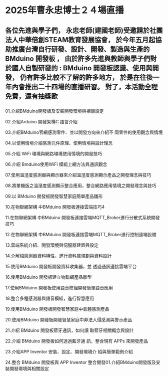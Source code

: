 # 2025年曹永忠博士２４場直播

### 

各位先進與學子們，
永忠老師(建國老師)受邀請於社團法人中華倍創STEAM教育發展協會，
於今年五月起協助推廣台灣自行研發、設計、開發、製造與生產的BMduino 開發板  ，
由於許多先進與教師與學子們對於國人自製研發的 : BMduino 開發板認識、使用與開發，
仍有許多比較不了解的許多地方，
於是在往後一年內會推出二十四場的直播研習。
對了，本活動全程免費，還有抽獎歐
--------------------------------

##### 

01.介紹BMduino開發版及安裝開發環境與相關設定

02.介紹Arduino 開發架構C 語言介紹

03.介紹BMduino官網感測零件、並以開發方向來介紹不 同零件的使用觀念與情境

04.以使用情境介紹感測元件原理、使用情境與設計理念

05.介紹 WiFi 環境與網路環境使用情境的開發技巧

06.介紹 Bmduino使用WiFi 模組上網方法與通訊觀念

07.使用溫溼度感測器與顯示器來介紹溫溼度感測顯示產品之開發理念與技巧

08.將單機版之溫溼度感測顯示整合應用，整合網路應用情境之開發理念與技巧

09.以 BMduino 開發板開發智慧家庭簡單產品雛形

10.在物聯網架構 中BMduino 開發板連接雲端技巧4

11.在物聯網架構 中BMduino 開發板連接雲端MQTT_Broker進行分散式系統開發技巧

12.在物聯網架構 中BMduino 開發板連接雲端MQTT_Broker進行控制遠端設備

13.雲端系統介紹、開發環境與伺服器建置與設定

14.介解紹感測器資料特性，進行資料庫規劃與資料設計

15.使用BMduino 開發板開發資料收集器，並 透過通訊連接雲端平台

16.使用BMduino 開發板建立物聯網產品雛型

17.使用BMduino 開發板使用語音模組開發簡單語音應用

18.整合多種感測器與語音模組，進行智慧應用

19.使用BMduino 開發板開發智慧家庭中氣體感測產品

20.使用BMduino 開發板開發智慧家庭中非法入侵感測與警示產品

21.介紹 BMduino 開發板藍牙通訊，如何讀 取藍牙相關概念與設計

22.介紹 BMduino 開發板如何透過藍牙通 訊，整合現有 APPs 來開發產品

23.介紹APP Inventor 安裝、設定、開發環境介 紹與簡單範例介紹

24.整合 BMduino 開發板與 APP Inventor 整合開發01.介紹BMduino開發版及安裝開發環境與相關設定
